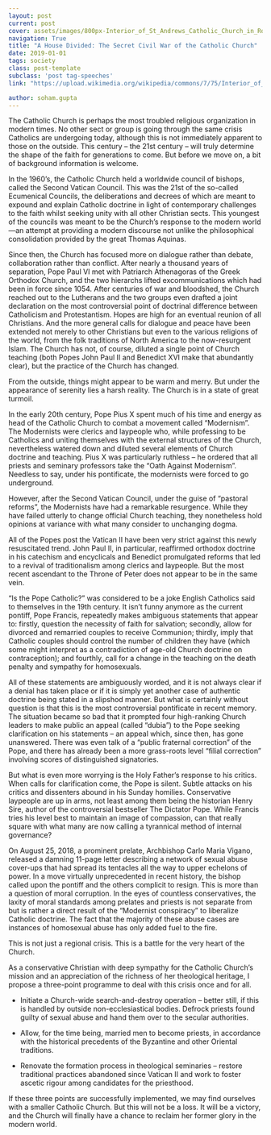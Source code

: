 ```yaml
---
layout: post
current: post
cover: assets/images/800px-Interior_of_St_Andrews_Catholic_Church_in_Roanoke_Virginia.jpg
navigation: True
title: "A House Divided: The Secret Civil War of the Catholic Church"
date: 2019-01-01
tags: society
class: post-template
subclass: 'post tag-speeches'
link: "https://upload.wikimedia.org/wikipedia/commons/7/75/Interior_of_St_Andrew%27s_Catholic_Church_in_Roanoke%2C_Virginia.jpg"

author: soham.gupta
---
```

The Catholic Church is perhaps the most troubled religious organization in modern times. No other sect or group is going through the same crisis Catholics are undergoing today, although this is not immediately apparent to those on the outside. This century – the 21st century – will truly determine the shape of the faith for generations to come. But before we move on, a bit of background information is welcome.

In the 1960’s, the Catholic Church held a worldwide council of bishops, called the Second Vatican Council. This was the 21st of the so-called Ecumenical Councils, the deliberations and decrees of which are meant to expound and explain Catholic doctrine in light of contemporary challenges to the faith whilst seeking unity with all other Christian sects. This youngest of the councils was meant to be the Church’s response to the modern world—an attempt at providing a modern discourse not unlike the philosophical consolidation provided by the great Thomas Aquinas.

Since then, the Church has focused more on dialogue rather than debate, collaboration rather than conflict. After nearly a thousand years of separation, Pope Paul VI met with Patriarch Athenagoras of the Greek Orthodox Church, and the two hierarchs lifted excommunications which had been in force since 1054. After centuries of war and bloodshed, the Church reached out to the Lutherans and the two groups even drafted a joint declaration on the most controversial point of doctrinal difference between Catholicism and Protestantism. Hopes are high for an eventual reunion of all Christians. And the more general calls for dialogue and peace have been extended not merely to other Christians but even to the various religions of the world, from the folk traditions of North America to the now-resurgent Islam. The Church has not, of course, diluted a single point of Church teaching (both Popes John Paul II and Benedict XVI make that abundantly clear), but the practice of the Church has changed.

From the outside, things might appear to be warm and merry. But under the appearance of serenity lies a harsh reality. The Church is in a state of great turmoil.

In the early 20th century, Pope Pius X spent much of his time and energy as head of the Catholic Church to combat a movement called “Modernism”. The Modernists were clerics and laypeople who, while professing to be Catholics and uniting themselves with the external structures of the Church, nevertheless watered down and diluted several elements of Church doctrine and teaching. Pius X was particularly ruthless – he ordered that all priests and seminary professors take the “Oath Against Modernism”. Needless to say, under his pontificate, the modernists were forced to go underground.

However, after the Second Vatican Council, under the guise of “pastoral reforms”, the Modernists have had a remarkable resurgence. While they have failed utterly to change official Church teaching, they nonetheless hold opinions at variance with what many consider to unchanging dogma.

All of the Popes post the Vatican II have been very strict against this newly resuscitated trend. John Paul II, in particular, reaffirmed orthodox doctrine in his catechism and encyclicals and Benedict promulgated reforms that led to a revival of traditionalism among clerics and laypeople. But the most recent ascendant to the Throne of Peter does not appear to be in the same vein.

“Is the Pope Catholic?” was considered to be a joke English Catholics said to themselves in the 19th century. It isn’t funny anymore as the current pontiff, Pope Francis, repeatedly makes ambiguous statements that appear to: firstly, question the necessity of faith for salvation; secondly, allow for divorced and remarried couples to receive Communion; thirdly, imply that Catholic couples should control the number of children they have (which some might interpret as a contradiction of age-old Church doctrine on contraception); and fourthly, call for a change in the teaching on the death penalty and sympathy for homosexuals.

All of these statements are ambiguously worded, and it is not always clear if a denial has taken place or if it is simply yet another case of authentic doctrine being stated in a slipshod manner. But what is certainly without question is that this is the most controversial pontificate in recent memory. The situation became so bad that it prompted four high-ranking Church leaders to make public an appeal (called “dubia”) to the Pope seeking clarification on his statements – an appeal which, since then, has gone unanswered. There was even talk of a “public fraternal correction” of the Pope, and there has already been a more grass-roots level “filial correction” involving scores of distinguished signatories.

But what is even more worrying is the Holy Father’s response to his critics. When calls for clarification come, the Pope is silent. Subtle attacks on his critics and dissenters abound in his Sunday homilies. Conservative laypeople are up in arms, not least among them being the historian Henry Sire, author of the controversial bestseller The Dictator Pope. While Francis tries his level best to maintain an image of compassion, can that really square with what many are now calling a tyrannical method of internal governance?

On August 25, 2018, a prominent prelate, Archbishop Carlo Maria Vigano, released a damning 11-page letter describing a network of sexual abuse cover-ups that had spread its tentacles all the way to upper echelons of power. In a move virtually unprecedented in recent history, the bishop called upon the pontiff and the others complicit to resign. This is more than a question of moral corruption. In the eyes of countless conservatives, the laxity of moral standards among prelates and priests is not separate from but is rather a direct result of the “Modernist conspiracy” to liberalize Catholic doctrine. The fact that the majority of these abuse cases are instances of homosexual abuse has only added fuel to the fire.

This is not just a regional crisis. This is a battle for the very heart of the Church.

As a conservative Christian with deep sympathy for the Catholic Church’s mission and an appreciation of the richness of her theological heritage, I propose a three-point programme to deal with this crisis once and for all.

-   Initiate a Church-wide search-and-destroy operation – better still, if this is handled by outside non-ecclesiastical bodies. Defrock priests found guilty of sexual abuse and hand them over to the secular authorities.

-   Allow, for the time being, married men to become priests, in accordance with the historical precedents of the Byzantine and other Oriental traditions.

-   Renovate the formation process in theological seminaries
– restore traditional practices abandoned since Vatican II and work to foster ascetic rigour among candidates for the priesthood.

If these three points are successfully implemented, we may find ourselves with a smaller Catholic Church. But this will not be a loss. It will be a victory, and the Church will finally have a chance to reclaim her former glory in the modern world.
